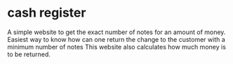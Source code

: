 # cash register
 A simple website to get the exact number of notes for an amount of money. Easiest way to know how can one return the change to the customer with a minimum number of notes This website also calculates how much money is to be returned.
